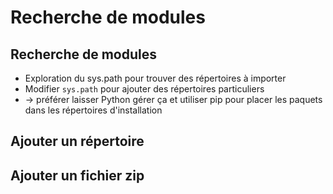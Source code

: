# Recherche de modules

## Recherche de modules

- Exploration du sys.path pour trouver des répertoires à importer
- Modifier `sys.path` pour ajouter des répertoires particuliers
- -> préférer laisser Python gérer ça et utiliser pip pour placer les paquets dans les répertoires d'installation

## Ajouter un répertoire

## Ajouter un fichier zip
